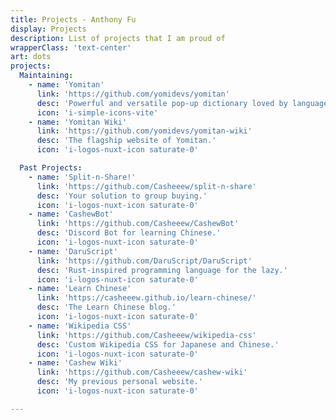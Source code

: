 ```yaml
---
title: Projects - Anthony Fu
display: Projects
description: List of projects that I am proud of
wrapperClass: 'text-center'
art: dots
projects:
  Maintaining:
    - name: 'Yomitan'
      link: 'https://github.com/yomidevs/yomitan'
      desc: 'Powerful and versatile pop-up dictionary loved by language learners.'
      icon: 'i-simple-icons-vite'
    - name: 'Yomitan Wiki'
      link: 'https://github.com/yomidevs/yomitan-wiki'
      desc: 'The flagship website of Yomitan.'
      icon: 'i-logos-nuxt-icon saturate-0'

  Past Projects:
    - name: 'Split-n-Share!'
      link: 'https://github.com/Casheeew/split-n-share'
      desc: 'Your solution to group buying.'
      icon: 'i-logos-nuxt-icon saturate-0'
    - name: 'CashewBot'
      link: 'https://github.com/Casheeew/CashewBot'
      desc: 'Discord Bot for learning Chinese.'
      icon: 'i-logos-nuxt-icon saturate-0'
    - name: 'DaruScript'
      link: 'https://github.com/DaruScript/DaruScript'
      desc: 'Rust-inspired programming language for the lazy.'
      icon: 'i-logos-nuxt-icon saturate-0'
    - name: 'Learn Chinese'
      link: 'https://casheeew.github.io/learn-chinese/'
      desc: 'The Learn Chinese blog.'
      icon: 'i-logos-nuxt-icon saturate-0'
    - name: 'Wikipedia CSS'
      link: 'https://github.com/Casheeew/wikipedia-css'
      desc: 'Custom Wikipedia CSS for Japanese and Chinese.'
      icon: 'i-logos-nuxt-icon saturate-0'
    - name: 'Cashew Wiki'
      link: 'https://github.com/Casheeew/cashew-wiki'
      desc: 'My previous personal website.'
      icon: 'i-logos-nuxt-icon saturate-0'

---
```


<!-- @layout-full-width -->
<ListProjects :projects="frontmatter.projects" />
